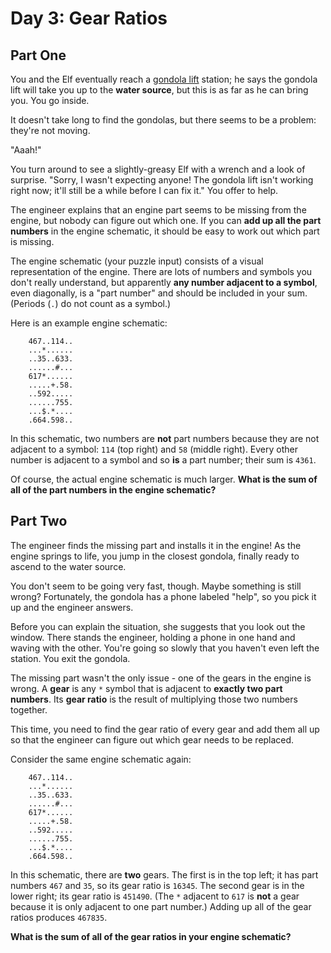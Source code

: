# Day 3: Gear Ratios

## Part One

You and the Elf eventually reach a [gondola lift](https://en.wikipedia.org/wiki/Gondola_lift)
station; he says the gondola lift will take you up to the **water source**,
but this is as far as he can bring you. You go inside.

It doesn't take long to find the gondolas, but there seems to be a
problem: they're not moving.

"Aaah!"

You turn around to see a slightly-greasy Elf with a wrench and a look of
surprise. "Sorry, I wasn't expecting anyone! The gondola lift isn't
working right now; it'll still be a while before I can fix it." You
offer to help.

The engineer explains that an engine part seems to be missing from the
engine, but nobody can figure out which one. If you can **add up all the
part numbers** in the engine schematic, it should be easy to work out
which part is missing.

The engine schematic (your puzzle input) consists of a visual
representation of the engine. There are lots of numbers and symbols you
don't really understand, but apparently **any number adjacent to a
symbol**, even diagonally, is a "part number" and should be included in
your sum. (Periods (`.`) do not count as a symbol.)

Here is an example engine schematic:

```
    467..114..
    ...*......
    ..35..633.
    ......#...
    617*......
    .....+.58.
    ..592.....
    ......755.
    ...$.*....
    .664.598..
```

In this schematic, two numbers are **not** part numbers because they are
not adjacent to a symbol: `114` (top right) and `58` (middle right).
Every other number is adjacent to a symbol and so **is** a part number;
their sum is `4361`.

Of course, the actual engine schematic is much larger. **What is the sum
of all of the part numbers in the engine schematic?**

## Part Two

The engineer finds the missing part and installs it in the engine! As
the engine springs to life, you jump in the closest gondola, finally
ready to ascend to the water source.

You don't seem to be going very fast, though. Maybe something is still
wrong? Fortunately, the gondola has a phone labeled "help", so you pick
it up and the engineer answers.

Before you can explain the situation, she suggests that you look out the
window. There stands the engineer, holding a phone in one hand and
waving with the other. You're going so slowly that you haven't even left
the station. You exit the gondola.

The missing part wasn't the only issue - one of the gears in the engine
is wrong. A **gear** is any `*` symbol that is adjacent to **exactly two
part numbers**. Its **gear ratio** is the result of multiplying those two
numbers together.

This time, you need to find the gear ratio of every gear and add them
all up so that the engineer can figure out which gear needs to be
replaced.

Consider the same engine schematic again:

```
    467..114..
    ...*......
    ..35..633.
    ......#...
    617*......
    .....+.58.
    ..592.....
    ......755.
    ...$.*....
    .664.598..
```

In this schematic, there are **two** gears. The first is in the top left;
it has part numbers `467` and `35`, so its gear ratio is `16345`. The
second gear is in the lower right; its gear ratio is `451490`. (The `*`
adjacent to `617` is **not** a gear because it is only adjacent to one
part number.) Adding up all of the gear ratios produces `467835`.

**What is the sum of all of the gear ratios in your engine schematic?**
